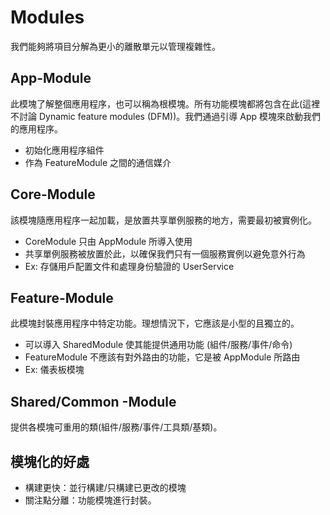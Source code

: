 # Modules
我們能夠將項目分解為更小的離散單元以管理複雜性。

## App-Module
此模塊了解整個應用程序，也可以稱為根模塊。所有功能模塊都將包含在此(這裡不討論 Dynamic feature modules (DFM))。我們通過引導 App 模塊來啟動我們的應用程序。
- 初始化應用程序組件
- 作為 FeatureModule 之間的通信媒介

## Core-Module
該模塊隨應用程序一起加載，是放置共享單例服務的地方，需要最初被實例化。
- CoreModule 只由 AppModule 所導入使用
- 共享單例服務被放置於此，以確保我們只有一個服務實例以避免意外行為
- Ex: 存儲用戶配置文件和處理身份驗證的 UserService

## Feature-Module
此模塊封裝應用程序中特定功能。理想情況下，它應該是小型的且獨立的。
- 可以導入 SharedModule 使其能提供通用功能 (組件/服務/事件/命令)
- FeatureModule 不應該有對外路由的功能，它是被 AppModule 所路由
- Ex: 儀表板模塊

## Shared/Common -Module
提供各模塊可重用的類(組件/服務/事件/工具類/基類)。

## 模塊化的好處
- 構建更快：並行構建/只構建已更改的模塊
- 關注點分離：功能模塊進行封裝。


<!-- 
 橋接模塊是一個容器，只包含公開功能的接口。它的實現由各自的功能模塊提供。當我們按照這種橋接架構來構建模塊時，我們可以對其他組件隱藏內部實現。
-->
